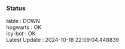 ### Status


table : DOWN  
hogwarts : OK  
icy-bot : OK  
Latest Update : 2024-10-18 22:09:04.448839
